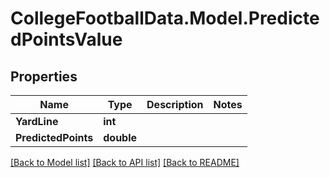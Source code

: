 # CollegeFootballData.Model.PredictedPointsValue

## Properties

Name | Type | Description | Notes
------------ | ------------- | ------------- | -------------
**YardLine** | **int** |  | 
**PredictedPoints** | **double** |  | 

[[Back to Model list]](../../README.md#documentation-for-models) [[Back to API list]](../../README.md#documentation-for-api-endpoints) [[Back to README]](../../README.md)

